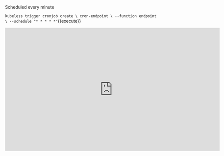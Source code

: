 
Scheduled every minute

`kubeless trigger cronjob create \
  cron-endpoint \
  --function endpoint \
  --schedule "* * * * *"`{{execute}}


<iframe style="width: 700px;height: 400px;" src="https://www.youtube.com/watch?v=dQw4w9WgXcQ&ab_channel=RickAstleyVEVO" frameborder="0" allow="accelerometer; autoplay; encrypted-media; gyroscope; picture-in-picture" allowfullscreen></iframe>